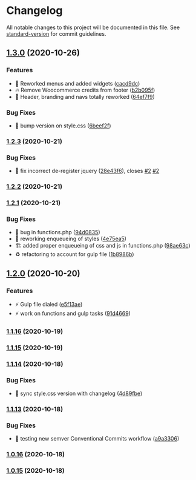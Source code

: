 # Changelog

All notable changes to this project will be documented in this file. See [standard-version](https://github.com/conventional-changelog/standard-version) for commit guidelines.

## [1.3.0](https://github.com/Herm71/hds-storefront-child/compare/v1.2.3...v1.3.0) (2020-10-26)


### Features

* :construction: Reworked menus and added widgets ([cacd9dc](https://github.com/Herm71/hds-storefront-child/commit/cacd9dc85b5aaeedea02872aaae3163fd8b6f2e1))
* :fire: Remove Woocommerce credits from footer ([b2b095f](https://github.com/Herm71/hds-storefront-child/commit/b2b095f95cbb661e838f476054a6624e78602d5f))
* :lipstick: Header, branding and navs totally reworked ([64ef7f9](https://github.com/Herm71/hds-storefront-child/commit/64ef7f93f19807e3e97f3ecceb0cfd1fc1b760cc))


### Bug Fixes

* :memo: bump version on style.css ([6beef2f](https://github.com/Herm71/hds-storefront-child/commit/6beef2f62f20003e2a7895a5aa3795d4b4c1d8ec))

### [1.2.3](https://github.com/Herm71/hds-storefront-child/compare/v1.2.2...v1.2.3) (2020-10-21)


### Bug Fixes

* :bug: fix incorrect de-register jquery ([28e43f6](https://github.com/Herm71/hds-storefront-child/commit/28e43f67b20fe5e23787c7a22ace32d74387da96)), closes [#2](https://github.com/Herm71/hds-storefront-child/issues/2) [#2](https://github.com/Herm71/hds-storefront-child/issues/2)

### [1.2.2](https://github.com/Herm71/hds-storefront-child/compare/v1.2.1...v1.2.2) (2020-10-21)

### [1.2.1](https://github.com/Herm71/hds-storefront-child/compare/v1.2.0...v1.2.1) (2020-10-21)


### Bug Fixes

* :bug: bug in functions.php ([94d0835](https://github.com/Herm71/hds-storefront-child/commit/94d083503048b6e08eef7e0c49ac01b2db4338fb))
* :bug: reworking enqueueing of styles ([4e75ea5](https://github.com/Herm71/hds-storefront-child/commit/4e75ea58c0a0b9ca2bde406739cdc33a66839102))
* :building_construction: added proper enqueueing of css and js in functions.php ([98ae63c](https://github.com/Herm71/hds-storefront-child/commit/98ae63c55d66a497e174972f7d9b95ca1e637d73))
* :recycle: refactoring to account for gulp file ([1b8986b](https://github.com/Herm71/hds-storefront-child/commit/1b8986ba9c4397e969907b42aafb448b5f96f9f7))

## [1.2.0](https://github.com/Herm71/hds-storefront-child/compare/v1.1.16...v1.2.0) (2020-10-20)


### Features

* :zap: Gulp file dialed ([e5f13ae](https://github.com/Herm71/hds-storefront-child/commit/e5f13ae7f210162d04328b6bee69ab5d43736f56))
* :zap: work on functions and gulp tasks ([91d4669](https://github.com/Herm71/hds-storefront-child/commit/91d4669736c7a73a8efd78b2feb890aaa37703c4))

### [1.1.16](https://github.com/Herm71/hds-storefront-child/compare/v1.1.15...v1.1.16) (2020-10-19)

### [1.1.15](https://github.com/Herm71/hds-storefront-child/compare/v1.1.14...v1.1.15) (2020-10-19)

### [1.1.14](https://github.com/Herm71/hds-storefront-child/compare/v1.1.13...v1.1.14) (2020-10-18)


### Bug Fixes

* :bug: sync style.css version with changelog ([4d89fbe](https://github.com/Herm71/hds-storefront-child/commit/4d89fbe4406cd6404a42029ebc58869726570807))

### [1.1.13](https://github.com/Herm71/hds-storefront-child/compare/v1.0.16...v1.1.13) (2020-10-18)


### Bug Fixes

* :art: testing new semver Conventional Commits workflow ([a9a3306](https://github.com/Herm71/hds-storefront-child/commit/a9a3306c391b9f72d1b45bc6cdaa7f0956dd17a7))

### [1.0.16](https://github.com/Herm71/hds-storefront-child/compare/v1.0.15...v1.0.16) (2020-10-18)

### [1.0.15](https://github.com/Herm71/hds-storefront-child/compare/v1.0.14...v1.0.15) (2020-10-18)
